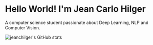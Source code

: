# Hello World! I'm Jean Carlo Hilger
A computer science student passionate about Deep Learning, NLP and Computer Vision.

![jeanchilger's GitHub stats](https://github-readme-stats.vercel.app/api?username=jeanchilger&show_icons=true&count_private=true&hide_border=true&title_color=757aba&text_color=212121&icon_color=757aba)
